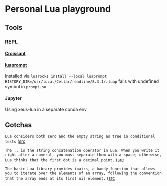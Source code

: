 # Personal Lua playground

## Tools

### REPL

#### [Croissant](https://github.com/giann/croissant)


#### [luaprompt](https://github.com/dpapavas/luaprompt)

Installed via `luarocks install --local luaprompt HISTORY_DIR=/usr/local/Cellar/readline/8.3.1/`. `luap` fails with undefined symbol in `prompt.so`

#### Jupyter

Using xeus-lua in a separate conda env

## Gotchas

`Lua considers both zero and the empty string as true in conditional tests` ([src](https://www.lua.org/pil/contents.html)

`The .. is the string concatenation operator in Lua. When you write it right after a numeral, you must separate them with a space; otherwise, Lua thinks that the first dot is a decimal point.` ([src](https://www.lua.org/pil/contents.html)

`The basic Lua library provides ipairs, a handy function that allows you to iterate over the elements of an array, following the convention that the array ends at its first nil element.` ([src](https://www.lua.org/pil/contents.html)

